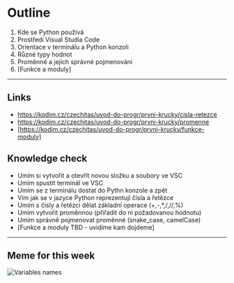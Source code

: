 # Outline

1. Kde se Python používá
2. Prostředí Visual Studia Code
3. Orientace v terminálu a Python konzoli
4. Různé typy hodnot
5. Proměnné a jejich správné pojmenování
6. [Funkce a moduly]

---

## Links

- https://kodim.cz/czechitas/uvod-do-progr/prvni-krucky/cisla-retezce
- https://kodim.cz/czechitas/uvod-do-progr/prvni-krucky/promenne
- [https://kodim.cz/czechitas/uvod-do-progr/prvni-krucky/funkce-moduly]

## Knowledge check

- Umím si vytvořit a otevřít novou složku a soubory ve VSC
- Umím spustit terminál ve VSC
- Umím se z terminálu dostat do Pythn konzole a zpět
- Vím jak se v jazyce Python reprezentují čísla a řetězce
- Umím s čísly a řetězci dělat základní operace (+,-,*,/,//,%)
- Umím vytvořit proměnnou (přiřadit do ni požadovanou hodnotu)
- Umím správně pojmenovat proměnné (snake_case, camelCase)
- [Funkce a moduly TBD - uvidíme kam dojdeme]

---

## Meme for this week

![Variables names](https://thecodinglove.com/content/028/searching_meaningful_variable_name2.png)
